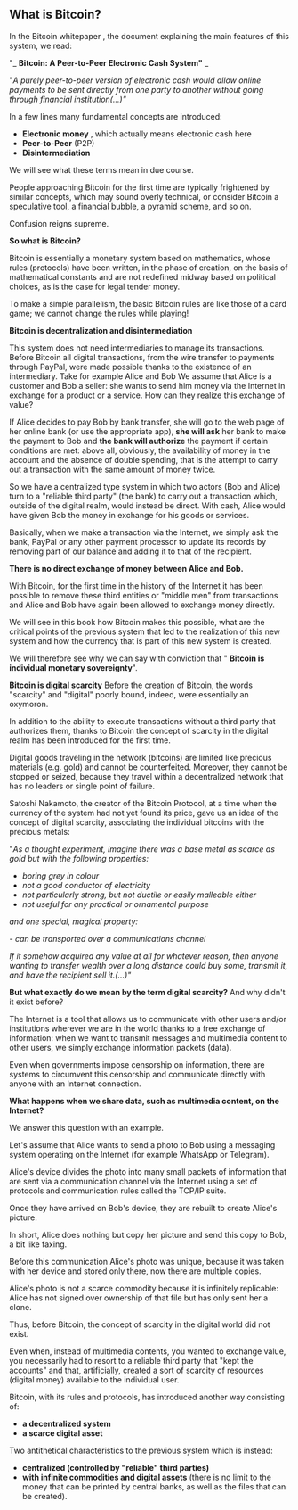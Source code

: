 ## What is Bitcoin? ##

In the Bitcoin whitepaper
, the document explaining the main features of this system, we read:

&quot;_ **Bitcoin: A Peer-to-Peer Electronic Cash System&quot;** _

&quot;_A purely peer-to-peer version of electronic cash would allow online payments to be sent directly from one party to another without going through financial institution(...)&quot;_

In a few lines many fundamental concepts are introduced:

- **Electronic money** , which actually means electronic cash here
- **Peer-to-Peer** (P2P)
- **Disintermediation**

We will see what these terms mean in due course.

People approaching Bitcoin for the first time are typically frightened by similar concepts, which may sound overly technical, or consider Bitcoin a speculative tool, a financial bubble, a pyramid scheme, and so on.

Confusion reigns supreme.

**So what is Bitcoin?**

Bitcoin is essentially a monetary system based on mathematics, whose rules (protocols) have been written, in the phase of creation, on the basis of mathematical constants and are not redefined midway based on political choices, as is the case for legal tender money.

To make a simple parallelism, the basic Bitcoin rules are like those of a card game; we cannot change the rules while playing!

**Bitcoin is decentralization and disintermediation**

This system does not need intermediaries to manage its transactions.
 Before Bitcoin all digital transactions, from the wire transfer to payments through PayPal, were made possible thanks to the existence of an intermediary. Take for example Alice and Bob We assume that Alice is a customer and Bob a seller: she wants to send him money via the Internet in exchange for a product or a service.
 How can they realize this exchange of value?

If Alice decides to pay Bob by bank transfer, she will go to the web page of her online bank (or use the appropriate app), **she will ask** her bank to make the payment to Bob and **the bank will authorize** the payment if certain conditions are met: above all, obviously, the availability of money in the account and the absence of double spending, that is the attempt to carry out a transaction with the same amount of money twice.

So we have a centralized type system in which two actors (Bob and Alice) turn to a &quot;reliable third party&quot; (the bank) to carry out a transaction which, outside of the digital realm, would instead be direct. With cash, Alice would have given Bob the money in exchange for his goods or services.

Basically, when we make a transaction via the Internet, we simply ask the bank, PayPal or any other payment processor to update its records by removing part of our balance and adding it to that of the recipient.

**There is no direct exchange of money between Alice and Bob.**

With Bitcoin, for the first time in the history of the Internet it has been possible to remove these third entities or &quot;middle men&quot; from transactions and Alice and Bob have again been allowed to exchange money directly.

We will see in this book how Bitcoin makes this possible, what are the critical points of the previous system that led to the realization of this new system and how the currency that is part of this new system is created.

We will therefore see why we can say with conviction that &quot; **Bitcoin is individual monetary sovereignty**&quot;.

**Bitcoin is digital scarcity**
Before the creation of Bitcoin, the words &quot;scarcity&quot; and &quot;digital&quot; poorly bound, indeed, were essentially an oxymoron.

In addition to the ability to execute transactions without a third party that authorizes them, thanks to Bitcoin the concept of scarcity in the digital realm has been introduced for the first time.

Digital goods traveling in the network (bitcoins) are limited like precious materials (e.g. gold) and cannot be counterfeited. Moreover, they cannot be stopped or seized, because they travel within a decentralized network that has no leaders or single point of failure.

Satoshi Nakamoto, the creator of the Bitcoin Protocol, at a time when the currency of the system had not yet found its price, gave us an idea of the concept of digital scarcity, associating the individual bitcoins with the precious metals:

&quot;_As a thought experiment, imagine there was a base metal as scarce as gold but with the following properties:_

- _boring grey in colour_
- _not a good conductor of electricity_
- _not particularly strong, but not ductile or easily malleable either_
- _not useful for any practical or ornamental purpose_

_and one special, magical property:_

_- can be transported over a communications channel_

_If it somehow acquired any value at all for whatever reason, then anyone wanting to transfer wealth over a long distance could buy some, transmit it, and have the recipient sell it.(...)&quot;_

**But what exactly do we mean by the term digital scarcity?**
And why didn&#39;t it exist before?

The Internet is a tool that allows us to communicate with other users and/or institutions wherever we are in the world thanks to a free exchange of information: when we want to transmit messages and multimedia content to other users, we simply exchange information packets (data).

Even when governments impose censorship on information, there are systems to circumvent this censorship and communicate directly with anyone with an Internet connection.

**What happens when we share data, such as multimedia content, on the Internet?**

We answer this question with an example.

Let&#39;s assume that Alice wants to send a photo to Bob using a messaging system operating on the Internet (for example WhatsApp or Telegram).

Alice&#39;s device divides the photo into many small packets of information that are sent via a communication channel via the Internet using a set of protocols and communication rules called the TCP/IP suite.

Once they have arrived on Bob&#39;s device, they are rebuilt to create Alice&#39;s picture.

In short, Alice does nothing but copy her picture and send this copy to Bob, a bit like faxing.

Before this communication Alice&#39;s photo was unique, because it was taken with her device and stored only there, now there are multiple copies.

Alice&#39;s photo is not a scarce commodity because it is infinitely replicable: Alice has not signed over ownership of that file but has only sent her a clone.

Thus, before Bitcoin, the concept of scarcity in the digital world did not exist.

Even when, instead of multimedia contents, you wanted to exchange value, you necessarily had to resort to a reliable third party that &quot;kept the accounts&quot; and that, artificially, created a sort of scarcity of resources (digital money) available to the individual user.

Bitcoin, with its rules and protocols, has introduced another way consisting of:

- **a decentralized system**
- **a scarce digital asset**

Two antithetical characteristics to the previous system which is instead:

- **centralized (controlled by &quot;reliable&quot; third parties)**
- **with infinite commodities and digital assets** (there is no limit to the money that can be printed by central banks, as well as the files that can be created).
